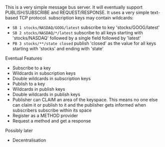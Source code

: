 This is a very simple message bus server. It will eventually support PUBLISH/SUBSCRIBE and REQUEST/RESPONSE. It uses a very simple text-based TCP protocol. 
subscription keys may contain wildcards:

* `SB 1 stocks/NASDAQ/GOOG/latest` subscribe to key 'stocks/GOOG/latest'
* `SB 2 stocks/NASDAQ/*/latest` subscribe to all keys starting with 'stocks/NASDAQ' followed by a single field followed by 'latest'
* `PB 3 stocks/**/state closed` publish 'closed' as the value for all keys starting with 'stocks' and ending with 'state'

Eventual Features

- Subscribe to a key
- Wildcards in subscription keys
- Double wildcards in subscription keys
- Publish to a key
- Wildcards in publish keys
- Double wildcards in publish keys
- Publisher can CLAIM an area of the keyspace. This means no one else can claim it or publish to it and the publisher gets informed when subscribers
	subscribe within its space
- Register as a METHOD provider
- Request a method and get a response

Possibly later

- Decentralisation




